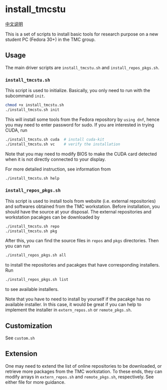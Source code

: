 # install\_tmcstu

[中文说明](README.org)

This is a set of scripts to install basic tools for research purpose
on a new student PC (Fedora 30+) in the TMC group.

## Usage

The main driver scripts are `install_tmcstu.sh` and `install_repos_pkgs.sh`.

### `install_tmcstu.sh`

This script is used to initialize.
Basically, you only need to run with the subcommand `init`.

```bash
chmod +x install_tmcstu.sh
./install_tmcstu.sh init
```

This will install some tools from the Fedora repository by `using dnf`,
hence you may need to enter password for sudo.
If you are interested in trying CUDA, run

```bash
./install_tmcstu.sh cuda  # install cuda-kit
./install_tmcstu.sh vc    # verify the installation
```

Note that you may need to modify BIOS to make the CUDA card detected
when it is not directly connected to your display.

For more detailed instruction, see information from

```bash
./install_tmcstu.sh help
```

### `install_repos_pkgs.sh`

This script is used to install tools from website (i.e. external repositories) and softwares obtained from the TMC workstation.
Before installation, you should have the source at your disposal.
The external repositories and workstation pacakges can be downloaded by

```bash
./install_tmcstu.sh repo
./install_tmcstu.sh pkg
```

After this, you can find the source files in `repos` and `pkgs` directories.
Then you can run

```bash
./install_repos_pkgs.sh all
```

to install the repositories and pacakges that have corresponding installers.
Run

```bash
./install_repos_pkgs.sh list
```

to see available installers.

Note that you have to need to install by yourself if the pacakge has no available installer.
In this case, it would be great if you can help to implement the installer
in `extern_repos.sh` or `remote_pkgs.sh`.

## Customization

See `custom.sh`

## Extension

One may need to extend the list of online repositories to be downloaded,
or retrieve more packages from the TMC workstation.
To these ends, they can modify arrays in `extern_repos.sh` and `remote_pkgs.sh`, respectively.
See either file for more guidance.

